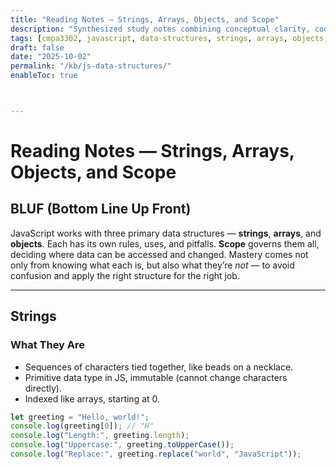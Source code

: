 ```yaml
---
title: "Reading Notes — Strings, Arrays, Objects, and Scope"
description: "Synthesized study notes combining conceptual clarity, code examples, exercises, and embedded teaching songs."
tags: [cmpa3302, javascript, data-structures, strings, arrays, objects, scope]
draft: false
date: "2025-10-02"
permalink: "/kb/js-data-structures/"
enableToc: true



---
```


# Reading Notes — Strings, Arrays, Objects, and Scope

## BLUF (Bottom Line Up Front)
JavaScript works with three primary data structures — **strings**, **arrays**, and **objects**. Each has its own rules, uses, and pitfalls. **Scope** governs them all, deciding where data can be accessed and changed. Mastery comes not only from knowing what each is, but also what they’re *not* — to avoid confusion and apply the right structure for the right job.

---

## Strings

### What They Are
- Sequences of characters tied together, like beads on a necklace.  
- Primitive data type in JS, immutable (cannot change characters directly).  
- Indexed like arrays, starting at 0.  

```javascript
let greeting = "Hello, world!";
console.log(greeting[0]); // "H"
console.log("Length:", greeting.length);
console.log("Uppercase:", greeting.toUpperCase());
console.log("Replace:", greeting.replace("world", "JavaScript"));
